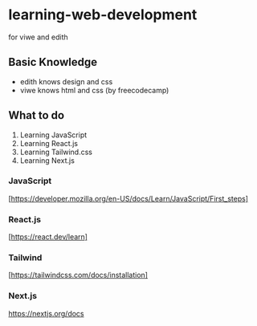 # learning-web-development

for viwe and edith

## Basic Knowledge

- edith knows design and css
- viwe knows html and css (by freecodecamp)

## What to do

1. Learning JavaScript
2. Learning React.js
3. Learning Tailwind.css
4. Learning Next.js

### JavaScript

[https://developer.mozilla.org/en-US/docs/Learn/JavaScript/First_steps]

### React.js

[https://react.dev/learn]

### Tailwind

[https://tailwindcss.com/docs/installation]

### Next.js

<https://nextjs.org/docs>

